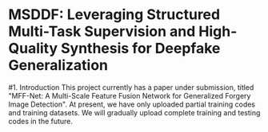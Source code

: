 # MSDDF: Leveraging Structured Multi-Task Supervision and High-Quality Synthesis for Deepfake Generalization
#1. Introduction
This project currently has a paper under submission, titled "MFF-Net: A Multi-Scale Feature Fusion Network for Generalized Forgery Image Detection". At present, we have only uploaded partial training codes and training datasets. We will gradually upload complete training and testing codes in the future.

